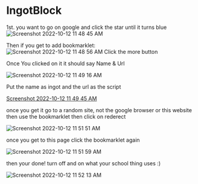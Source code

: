 # IngotBlock
1st. you want to go on google and click the star until it turns blue             ![Screenshot 2022-10-12 11 48 45 AM](https://user-images.githubusercontent.com/115572157/195403287-e8e6ee39-6446-4f40-bac7-e400da3ea183.png)





Then if you get to add bookmarklet:  
![Screenshot 2022-10-12 11 48 56 AM](https://user-images.githubusercontent.com/115572157/195403558-a35faee3-f220-4ad3-a013-47ae7339f3df.png)                                                     Click the more button






Once You clicked on it it should say Name & Url





![Screenshot 2022-10-12 11 49 16 AM](https://user-images.githubusercontent.com/115572157/195404120-1dbed401-542f-486d-99d2-3f77cb4ad32d.png)






Put the name as ingot and the url as the script






[Screenshot 2022-10-12 11 49 45 AM](https://user-images.githubusercontent.com/115572157/195405731-f74443f6-3e8f-4669-8f6a-c55f6c8ea94b.png)







once you get it go to a random site, not the google browser or this website then use the bookmarklet then click on rederect





![Screenshot 2022-10-12 11 51 51 AM](https://user-images.githubusercontent.com/115572157/195406118-05c80dca-b085-4caf-ae18-36fad8e36d6f.png)






once you get to this page click the bookmarklet again






![Screenshot 2022-10-12 11 51 59 AM](https://user-images.githubusercontent.com/115572157/195406234-70b6a13a-517c-40d9-8813-02dd37e0232d.png)
 
 




then your done! turn off and on what your school thing uses :)







![Screenshot 2022-10-12 11 52 13 AM](https://user-images.githubusercontent.com/115572157/195406678-484ff8bd-8b9d-4340-97cb-f6465e534ff7.png)
